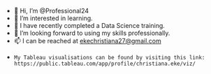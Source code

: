 - 👋 Hi, I’m @Professional24
- 👀 I’m interested in learning.
- 🌱 I have recently completed a Data Science training.
- 💞️ I’m looking forward to using my skills professionally.
- 📫 I can be reached at ekechristiana27@gmail.com
-     My Tableau visualisations can be found by visiting this link: https://public.tableau.com/app/profile/christiana.eke/viz/

<!---
Professional24/Professional24 is a ✨ special ✨ repository because its `README.md` (this file) appears on your GitHub profile.
You can click the Preview link to take a look at your changes.
--->
